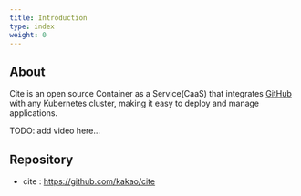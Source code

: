 ```yaml
---
title: Introduction
type: index
weight: 0
---
```

## About
Cite is an open source Container as a Service(CaaS) that integrates [GitHub](https://github.com) with any Kubernetes cluster, making it easy to deploy and manage applications.

TODO: add video here...

## Repository
* cite : https://github.com/kakao/cite
